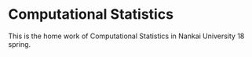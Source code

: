 # Computational Statistics
This is the home work of Computational Statistics in Nankai University 18 spring.
